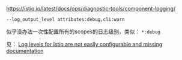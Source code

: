 

https://istio.io/latest/docs/ops/diagnostic-tools/component-logging/

```sh
--log_output_level attributes:debug,cli:warn
```

似乎没办法一次性配置所有的scopes的日志级别，类似： `*:debug`

见： [Log levels for Istio are not easily configurable and missing documentation](https://github.com/istio/istio/issues/11847)

